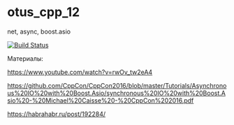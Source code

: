 # otus_cpp_12
net, async, boost.asio

[![Build Status](https://travis-ci.org/evgenykol/otus_cpp_12.svg?branch=master)](https://travis-ci.org/evgenykol/otus_cpp_12)

Материалы:

https://www.youtube.com/watch?v=rwOv_tw2eA4

https://github.com/CppCon/CppCon2016/blob/master/Tutorials/Asynchronous%20IO%20with%20Boost.Asio/synchronous%20IO%20with%20Boost.Asio%20-%20Michael%20Caisse%20-%20CppCon%202016.pdf
 
https://habrahabr.ru/post/192284/